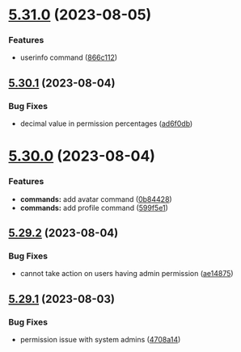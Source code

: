 # [5.31.0](https://github.com/onesoft-sudo/sudobot/compare/v5.30.1...v5.31.0) (2023-08-05)


### Features

* userinfo command ([866c112](https://github.com/onesoft-sudo/sudobot/commit/866c1129d894375ddb4a38bab8192ab7d17cf9d6))



## [5.30.1](https://github.com/onesoft-sudo/sudobot/compare/v5.30.0...v5.30.1) (2023-08-04)


### Bug Fixes

* decimal value in permission percentages ([ad6f0db](https://github.com/onesoft-sudo/sudobot/commit/ad6f0db4eff40f9afda9c394f88429deda56cda4))



# [5.30.0](https://github.com/onesoft-sudo/sudobot/compare/v5.29.2...v5.30.0) (2023-08-04)


### Features

* **commands:** add avatar command ([0b84428](https://github.com/onesoft-sudo/sudobot/commit/0b8442811c26e96ac95f5bbd405b70ae360ce06a))
* **commands:** add profile command ([599f5e1](https://github.com/onesoft-sudo/sudobot/commit/599f5e12f59cc31487177aed1969adbc1a6891db))



## [5.29.2](https://github.com/onesoft-sudo/sudobot/compare/v5.29.1...v5.29.2) (2023-08-04)


### Bug Fixes

* cannot take action on users having admin permission ([ae14875](https://github.com/onesoft-sudo/sudobot/commit/ae148755fee45d48529aad1936cefbc34448a25a))



## [5.29.1](https://github.com/onesoft-sudo/sudobot/compare/v5.29.0...v5.29.1) (2023-08-03)


### Bug Fixes

* permission issue with system admins ([4708a14](https://github.com/onesoft-sudo/sudobot/commit/4708a147d6953b04b097f502728d562844e5ce18))



